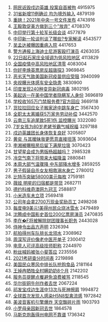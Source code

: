 1. [网民诋毁戍边英雄 投案自首被拘](http://www.baidu.com/baidu?cl=3&tn=SE_baiduhomet8_jmjb7mjw&rsv_dl=fyb_top&fr=top1000&wd=%CD%F8%C3%F1%DA%AE%BB%D9%CA%F9%B1%DF%D3%A2%D0%DB%20%CD%B6%B0%B8%D7%D4%CA%D7%B1%BB%BE%D0) 4915975
1. [31省新增11例确诊 均为境外输入](http://www.baidu.com/baidu?cl=3&tn=SE_baiduhomet8_jmjb7mjw&rsv_dl=fyb_top&fr=top1000&wd=31%CA%A1%D0%C2%D4%F611%C0%FD%C8%B7%D5%EF%20%BE%F9%CE%AA%BE%B3%CD%E2%CA%E4%C8%EB) 4879139
1. [重磅！2021年中央一号文件发布](http://www.baidu.com/baidu?cl=3&tn=SE_baiduhomet8_jmjb7mjw&rsv_dl=fyb_top&fr=top1000&wd=%D6%D8%B0%F5%A3%A12021%C4%EA%D6%D0%D1%EB%D2%BB%BA%C5%CE%C4%BC%FE%B7%A2%B2%BC) 4743916
1. [王毅敦促美方做到三个"放弃"](http://www.baidu.com/baidu?cl=3&tn=SE_baiduhomet8_jmjb7mjw&rsv_dl=fyb_top&fr=top1000&wd=%CD%F5%D2%E3%B6%D8%B4%D9%C3%C0%B7%BD%D7%F6%B5%BD%C8%FD%B8%F6%22%B7%C5%C6%FA%22) 4708370
1. [中印举行第十轮军长级会谈](http://www.baidu.com/baidu?cl=3&tn=SE_baiduhomet8_jmjb7mjw&rsv_dl=fyb_top&fr=top1000&wd=%D6%D0%D3%A1%BE%D9%D0%D0%B5%DA%CA%AE%C2%D6%BE%FC%B3%A4%BC%B6%BB%E1%CC%B8) 4577879
1. [中印新一轮谈判谈了哪些?专家解读](http://www.baidu.com/baidu?cl=3&tn=SE_baiduhomet8_jmjb7mjw&rsv_dl=fyb_top&fr=top1000&wd=%D6%D0%D3%A1%D0%C2%D2%BB%C2%D6%CC%B8%C5%D0%CC%B8%C1%CB%C4%C4%D0%A9%3F%D7%A8%BC%D2%BD%E2%B6%C1) 4543577
1. [吴孟达被曝因重病入院](http://www.baidu.com/baidu?cl=3&tn=SE_baiduhomet8_jmjb7mjw&rsv_dl=fyb_top&fr=top1000&wd=%CE%E2%C3%CF%B4%EF%B1%BB%C6%D8%D2%F2%D6%D8%B2%A1%C8%EB%D4%BA) 4417653
1. [警方通报上海迪士尼游客殴打演员](http://www.baidu.com/baidu?cl=3&tn=SE_baiduhomet8_jmjb7mjw&rsv_dl=fyb_top&fr=top1000&wd=%BE%AF%B7%BD%CD%A8%B1%A8%C9%CF%BA%A3%B5%CF%CA%BF%C4%E1%D3%CE%BF%CD%C5%B9%B4%F2%D1%DD%D4%B1) 4263035
1. [22日起石家庄全域调为低风险地区](http://www.baidu.com/baidu?cl=3&tn=SE_baiduhomet8_jmjb7mjw&rsv_dl=fyb_top&fr=top1000&wd=22%C8%D5%C6%F0%CA%AF%BC%D2%D7%AF%C8%AB%D3%F2%B5%F7%CE%AA%B5%CD%B7%E7%CF%D5%B5%D8%C7%F8) 4113829
1. [全国疫情中高风险地区清零](http://www.baidu.com/baidu?cl=3&tn=SE_baiduhomet8_jmjb7mjw&rsv_dl=fyb_top&fr=top1000&wd=%C8%AB%B9%FA%D2%DF%C7%E9%D6%D0%B8%DF%B7%E7%CF%D5%B5%D8%C7%F8%C7%E5%C1%E3) 4083004
1. [你好李焕英票房反超唐探3](http://www.baidu.com/baidu?cl=3&tn=SE_baiduhomet8_jmjb7mjw&rsv_dl=fyb_top&fr=top1000&wd=%C4%E3%BA%C3%C0%EE%BB%C0%D3%A2%C6%B1%B7%BF%B7%B4%B3%AC%CC%C6%CC%BD3) 3969845
1. [恶劣天气致美国新冠疫苗供应受阻](http://www.baidu.com/baidu?cl=3&tn=SE_baiduhomet8_jmjb7mjw&rsv_dl=fyb_top&fr=top1000&wd=%B6%F1%C1%D3%CC%EC%C6%F8%D6%C2%C3%C0%B9%FA%D0%C2%B9%DA%D2%DF%C3%E7%B9%A9%D3%A6%CA%DC%D7%E8) 3940099
1. [央视曝光体感车安全隐患](http://www.baidu.com/baidu?cl=3&tn=SE_baiduhomet8_jmjb7mjw&rsv_dl=fyb_top&fr=top1000&wd=%D1%EB%CA%D3%C6%D8%B9%E2%CC%E5%B8%D0%B3%B5%B0%B2%C8%AB%D2%FE%BB%BC) 3830900
1. [印度发现240种变异新冠病毒](http://www.baidu.com/baidu?cl=3&tn=SE_baiduhomet8_jmjb7mjw&rsv_dl=fyb_top&fr=top1000&wd=%D3%A1%B6%C8%B7%A2%CF%D6240%D6%D6%B1%E4%D2%EC%D0%C2%B9%DA%B2%A1%B6%BE) 3802195
1. [美起诉一在美中国学者隐瞒军人身份](http://www.baidu.com/baidu?cl=3&tn=SE_baiduhomet8_jmjb7mjw&rsv_dl=fyb_top&fr=top1000&wd=%C3%C0%C6%F0%CB%DF%D2%BB%D4%DA%C3%C0%D6%D0%B9%FA%D1%A7%D5%DF%D2%FE%C2%F7%BE%FC%C8%CB%C9%ED%B7%DD) 3696819
1. [学校收165万门禁服务费?官方回应](http://www.baidu.com/baidu?cl=3&tn=SE_baiduhomet8_jmjb7mjw&rsv_dl=fyb_top&fr=top1000&wd=%D1%A7%D0%A3%CA%D5165%CD%F2%C3%C5%BD%FB%B7%FE%CE%F1%B7%D1%3F%B9%D9%B7%BD%BB%D8%D3%A6) 3669118
1. [货拉拉回应女子搬家途中跳车身亡](http://www.baidu.com/baidu?cl=3&tn=SE_baiduhomet8_jmjb7mjw&rsv_dl=fyb_top&fr=top1000&wd=%BB%F5%C0%AD%C0%AD%BB%D8%D3%A6%C5%AE%D7%D3%B0%E1%BC%D2%CD%BE%D6%D0%CC%F8%B3%B5%C9%ED%CD%F6) 3567430
1. [全职太太离婚获5万家务劳动补偿](http://www.baidu.com/baidu?cl=3&tn=SE_baiduhomet8_jmjb7mjw&rsv_dl=fyb_top&fr=top1000&wd=%C8%AB%D6%B0%CC%AB%CC%AB%C0%EB%BB%E9%BB%F15%CD%F2%BC%D2%CE%F1%C0%CD%B6%AF%B2%B9%B3%A5) 3442570
1. [云南三车追尾致5死1伤 监控曝光](http://www.baidu.com/baidu?cl=3&tn=SE_baiduhomet8_jmjb7mjw&rsv_dl=fyb_top&fr=top1000&wd=%D4%C6%C4%CF%C8%FD%B3%B5%D7%B7%CE%B2%D6%C25%CB%C01%C9%CB%20%BC%E0%BF%D8%C6%D8%B9%E2) 3322080
1. [7岁女孩为80岁老姥爷霸气喊祝福](http://www.baidu.com/baidu?cl=3&tn=SE_baiduhomet8_jmjb7mjw&rsv_dl=fyb_top&fr=top1000&wd=7%CB%EA%C5%AE%BA%A2%CE%AA80%CB%EA%C0%CF%C0%D1%D2%AF%B0%D4%C6%F8%BA%B0%D7%A3%B8%A3) 3297188
1. [戍边英雄团长身体恢复良好](http://www.baidu.com/baidu?cl=3&tn=SE_baiduhomet8_jmjb7mjw&rsv_dl=fyb_top&fr=top1000&wd=%CA%F9%B1%DF%D3%A2%D0%DB%CD%C5%B3%A4%C9%ED%CC%E5%BB%D6%B8%B4%C1%BC%BA%C3) 3205807
1. [黄奕 与其暧昧我更愿意直接坦荡](http://www.baidu.com/baidu?cl=3&tn=SE_baiduhomet8_jmjb7mjw&rsv_dl=fyb_top&fr=top1000&wd=%BB%C6%DE%C8%20%D3%EB%C6%E4%EA%D3%C3%C1%CE%D2%B8%FC%D4%B8%D2%E2%D6%B1%BD%D3%CC%B9%B5%B4) 3093604
1. [李湘被曝租房后留下满屋垃圾](http://www.baidu.com/baidu?cl=3&tn=SE_baiduhomet8_jmjb7mjw&rsv_dl=fyb_top&fr=top1000&wd=%C0%EE%CF%E6%B1%BB%C6%D8%D7%E2%B7%BF%BA%F3%C1%F4%CF%C2%C2%FA%CE%DD%C0%AC%BB%F8) 3070423
1. [甘望星会成为男版杨超越吗？](http://www.baidu.com/baidu?cl=3&tn=SE_baiduhomet8_jmjb7mjw&rsv_dl=fyb_top&fr=top1000&wd=%B8%CA%CD%FB%D0%C7%BB%E1%B3%C9%CE%AA%C4%D0%B0%E6%D1%EE%B3%AC%D4%BD%C2%F0%A3%BF) 2985328
1. [冷空气南下将带来大幅降温](http://www.baidu.com/baidu?cl=3&tn=SE_baiduhomet8_jmjb7mjw&rsv_dl=fyb_top&fr=top1000&wd=%C0%E4%BF%D5%C6%F8%C4%CF%CF%C2%BD%AB%B4%F8%C0%B4%B4%F3%B7%F9%BD%B5%CE%C2) 2880841
1. [本周大部气温骤降 中东部降水增多](http://www.baidu.com/baidu?cl=3&tn=SE_baiduhomet8_jmjb7mjw&rsv_dl=fyb_top&fr=top1000&wd=%B1%BE%D6%DC%B4%F3%B2%BF%C6%F8%CE%C2%D6%E8%BD%B5%20%D6%D0%B6%AB%B2%BF%BD%B5%CB%AE%D4%F6%B6%E0) 2859255
1. [男子假装自杀女友相救溺水身亡](http://www.baidu.com/baidu?cl=3&tn=SE_baiduhomet8_jmjb7mjw&rsv_dl=fyb_top&fr=top1000&wd=%C4%D0%D7%D3%BC%D9%D7%B0%D7%D4%C9%B1%C5%AE%D3%D1%CF%E0%BE%C8%C4%E7%CB%AE%C9%ED%CD%F6) 2780012
1. [比特币突破58000美元每枚](http://www.baidu.com/baidu?cl=3&tn=SE_baiduhomet8_jmjb7mjw&rsv_dl=fyb_top&fr=top1000&wd=%B1%C8%CC%D8%B1%D2%CD%BB%C6%C658000%C3%C0%D4%AA%C3%BF%C3%B6) 2759181
1. [薇娅 明星的归宿都是带货](http://www.baidu.com/baidu?cl=3&tn=SE_baiduhomet8_jmjb7mjw&rsv_dl=fyb_top&fr=top1000&wd=%DE%B1%E6%AB%20%C3%F7%D0%C7%B5%C4%B9%E9%CB%DE%B6%BC%CA%C7%B4%F8%BB%F5) 2682711
1. [德约科维奇澳网九冠王](http://www.baidu.com/baidu?cl=3&tn=SE_baiduhomet8_jmjb7mjw&rsv_dl=fyb_top&fr=top1000&wd=%B5%C2%D4%BC%BF%C6%CE%AC%C6%E6%B0%C4%CD%F8%BE%C5%B9%DA%CD%F5) 2588817
1. [小米造车未立项](http://www.baidu.com/baidu?cl=3&tn=SE_baiduhomet8_jmjb7mjw&rsv_dl=fyb_top&fr=top1000&wd=%D0%A1%C3%D7%D4%EC%B3%B5%CE%B4%C1%A2%CF%EE) 2569418
1. [公司年会拿2700万现金奖励员工](http://www.baidu.com/baidu?cl=3&tn=SE_baiduhomet8_jmjb7mjw&rsv_dl=fyb_top&fr=top1000&wd=%B9%AB%CB%BE%C4%EA%BB%E1%C4%C32700%CD%F2%CF%D6%BD%F0%BD%B1%C0%F8%D4%B1%B9%A4) 2498208
1. [每度电9美元!美得州民众烧冰雪水](http://www.baidu.com/baidu?cl=3&tn=SE_baiduhomet8_jmjb7mjw&rsv_dl=fyb_top&fr=top1000&wd=%C3%BF%B6%C8%B5%E79%C3%C0%D4%AA%21%C3%C0%B5%C3%D6%DD%C3%F1%D6%DA%C9%D5%B1%F9%D1%A9%CB%AE) 2479489
1. [沈腾成中国影史首位200亿票房演员](http://www.baidu.com/baidu?cl=3&tn=SE_baiduhomet8_jmjb7mjw&rsv_dl=fyb_top&fr=top1000&wd=%C9%F2%CC%DA%B3%C9%D6%D0%B9%FA%D3%B0%CA%B7%CA%D7%CE%BB200%D2%DA%C6%B1%B7%BF%D1%DD%D4%B1) 2470835
1. [李在�F将被解除财团理事长职务](http://www.baidu.com/baidu?cl=3&tn=SE_baiduhomet8_jmjb7mjw&rsv_dl=fyb_top&fr=top1000&wd=%C0%EE%D4%DA%E9F%BD%AB%B1%BB%BD%E2%B3%FD%B2%C6%CD%C5%C0%ED%CA%C2%B3%A4%D6%B0%CE%F1) 2443028
1. [侍神令出品方声明](http://www.baidu.com/baidu?cl=3&tn=SE_baiduhomet8_jmjb7mjw&rsv_dl=fyb_top&fr=top1000&wd=%CA%CC%C9%F1%C1%EE%B3%F6%C6%B7%B7%BD%C9%F9%C3%F7) 2326394
1. [航拍得州车队排长龙领水](http://www.baidu.com/baidu?cl=3&tn=SE_baiduhomet8_jmjb7mjw&rsv_dl=fyb_top&fr=top1000&wd=%BA%BD%C5%C4%B5%C3%D6%DD%B3%B5%B6%D3%C5%C5%B3%A4%C1%FA%C1%EC%CB%AE) 2308962
1. [周深写评价像老中医开单子](http://www.baidu.com/baidu?cl=3&tn=SE_baiduhomet8_jmjb7mjw&rsv_dl=fyb_top&fr=top1000&wd=%D6%DC%C9%EE%D0%B4%C6%C0%BC%DB%CF%F1%C0%CF%D6%D0%D2%BD%BF%AA%B5%A5%D7%D3) 2300412
1. [电竞人可评高级技师职称](http://www.baidu.com/baidu?cl=3&tn=SE_baiduhomet8_jmjb7mjw&rsv_dl=fyb_top&fr=top1000&wd=%B5%E7%BE%BA%C8%CB%BF%C9%C6%C0%B8%DF%BC%B6%BC%BC%CA%A6%D6%B0%B3%C6) 2244970
1. [粉丝喊妈被张小斐答应](http://www.baidu.com/baidu?cl=3&tn=SE_baiduhomet8_jmjb7mjw&rsv_dl=fyb_top&fr=top1000&wd=%B7%DB%CB%BF%BA%B0%C2%E8%B1%BB%D5%C5%D0%A1%EC%B3%B4%F0%D3%A6) 2235556
1. [2021考研查分时间表](http://www.baidu.com/baidu?cl=3&tn=SE_baiduhomet8_jmjb7mjw&rsv_dl=fyb_top&fr=top1000&wd=2021%BF%BC%D1%D0%B2%E9%B7%D6%CA%B1%BC%E4%B1%ED) 2219898
1. [美国民众寒风中排长队抢购食品](http://www.baidu.com/baidu?cl=3&tn=SE_baiduhomet8_jmjb7mjw&rsv_dl=fyb_top&fr=top1000&wd=%C3%C0%B9%FA%C3%F1%D6%DA%BA%AE%B7%E7%D6%D0%C5%C5%B3%A4%B6%D3%C7%C0%B9%BA%CA%B3%C6%B7) 2181164
1. [王焯冉牺牲全村瞒奶奶8个月](http://www.baidu.com/baidu?cl=3&tn=SE_baiduhomet8_jmjb7mjw&rsv_dl=fyb_top&fr=top1000&wd=%CD%F5%EC%CC%C8%BD%CE%FE%C9%FC%C8%AB%B4%E5%C2%F7%C4%CC%C4%CC8%B8%F6%D4%C2) 2142202
1. [服务员提醒点餐避免浪费被骂](http://www.baidu.com/baidu?cl=3&tn=SE_baiduhomet8_jmjb7mjw&rsv_dl=fyb_top&fr=top1000&wd=%B7%FE%CE%F1%D4%B1%CC%E1%D0%D1%B5%E3%B2%CD%B1%DC%C3%E2%C0%CB%B7%D1%B1%BB%C2%EE) 2118545
1. [华尔街铜牛创作者去世](http://www.baidu.com/baidu?cl=3&tn=SE_baiduhomet8_jmjb7mjw&rsv_dl=fyb_top&fr=top1000&wd=%BB%AA%B6%FB%BD%D6%CD%AD%C5%A3%B4%B4%D7%F7%D5%DF%C8%A5%CA%C0) 2067224
1. [祁发宝戍边生涯中13次与死神擦肩](http://www.baidu.com/baidu?cl=3&tn=SE_baiduhomet8_jmjb7mjw&rsv_dl=fyb_top&fr=top1000&wd=%C6%EE%B7%A2%B1%A6%CA%F9%B1%DF%C9%FA%D1%C4%D6%D013%B4%CE%D3%EB%CB%C0%C9%F1%B2%C1%BC%E7) 1994872
1. [全球首次发现人感染H5N8型禽流感](http://www.baidu.com/baidu?cl=3&tn=SE_baiduhomet8_jmjb7mjw&rsv_dl=fyb_top&fr=top1000&wd=%C8%AB%C7%F2%CA%D7%B4%CE%B7%A2%CF%D6%C8%CB%B8%D0%C8%BEH5N8%D0%CD%C7%DD%C1%F7%B8%D0) 1972842
1. [美波音客机引擎爆炸 天空飘碎片雨](http://www.baidu.com/baidu?cl=3&tn=SE_baiduhomet8_jmjb7mjw&rsv_dl=fyb_top&fr=top1000&wd=%C3%C0%B2%A8%D2%F4%BF%CD%BB%FA%D2%FD%C7%E6%B1%AC%D5%A8%20%CC%EC%BF%D5%C6%AE%CB%E9%C6%AC%D3%EA) 1903793
1. [小罗母亲因新冠去世](http://www.baidu.com/baidu?cl=3&tn=SE_baiduhomet8_jmjb7mjw&rsv_dl=fyb_top&fr=top1000&wd=%D0%A1%C2%DE%C4%B8%C7%D7%D2%F2%D0%C2%B9%DA%C8%A5%CA%C0) 1864578
1. [马斯克炮轰得州电网不靠谱](http://www.baidu.com/baidu?cl=3&tn=SE_baiduhomet8_jmjb7mjw&rsv_dl=fyb_top&fr=top1000&wd=%C2%ED%CB%B9%BF%CB%C5%DA%BA%E4%B5%C3%D6%DD%B5%E7%CD%F8%B2%BB%BF%BF%C6%D7) 1736342
